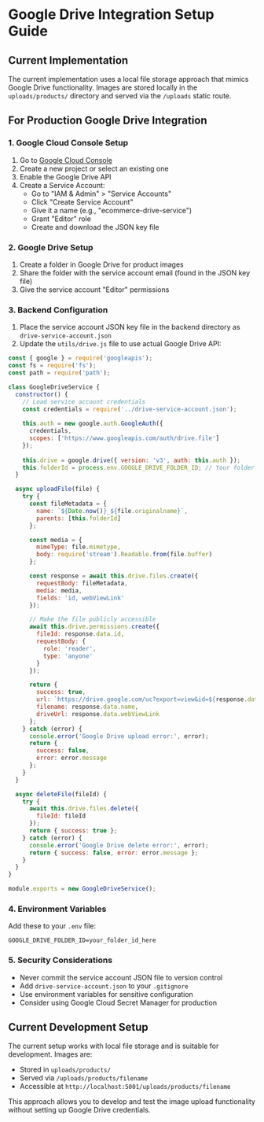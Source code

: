 # Google Drive Integration Setup Guide

## Current Implementation

The current implementation uses a local file storage approach that mimics Google Drive functionality. Images are stored locally in the `uploads/products/` directory and served via the `/uploads` static route.

## For Production Google Drive Integration

### 1. Google Cloud Console Setup

1. Go to [Google Cloud Console](https://console.cloud.google.com/)
2. Create a new project or select an existing one
3. Enable the Google Drive API
4. Create a Service Account:
   - Go to "IAM & Admin" > "Service Accounts"
   - Click "Create Service Account"
   - Give it a name (e.g., "ecommerce-drive-service")
   - Grant "Editor" role
   - Create and download the JSON key file

### 2. Google Drive Setup

1. Create a folder in Google Drive for product images
2. Share the folder with the service account email (found in the JSON key file)
3. Give the service account "Editor" permissions

### 3. Backend Configuration

1. Place the service account JSON key file in the backend directory as `drive-service-account.json`
2. Update the `utils/drive.js` file to use actual Google Drive API:

```javascript
const { google } = require('googleapis');
const fs = require('fs');
const path = require('path');

class GoogleDriveService {
  constructor() {
    // Load service account credentials
    const credentials = require('../drive-service-account.json');
    
    this.auth = new google.auth.GoogleAuth({
      credentials,
      scopes: ['https://www.googleapis.com/auth/drive.file']
    });
    
    this.drive = google.drive({ version: 'v3', auth: this.auth });
    this.folderId = process.env.GOOGLE_DRIVE_FOLDER_ID; // Your folder ID
  }

  async uploadFile(file) {
    try {
      const fileMetadata = {
        name: `${Date.now()}_${file.originalname}`,
        parents: [this.folderId]
      };

      const media = {
        mimeType: file.mimetype,
        body: require('stream').Readable.from(file.buffer)
      };

      const response = await this.drive.files.create({
        requestBody: fileMetadata,
        media: media,
        fields: 'id, webViewLink'
      });

      // Make the file publicly accessible
      await this.drive.permissions.create({
        fileId: response.data.id,
        requestBody: {
          role: 'reader',
          type: 'anyone'
        }
      });

      return {
        success: true,
        url: `https://drive.google.com/uc?export=view&id=${response.data.id}`,
        filename: response.data.name,
        driveUrl: response.data.webViewLink
      };
    } catch (error) {
      console.error('Google Drive upload error:', error);
      return {
        success: false,
        error: error.message
      };
    }
  }

  async deleteFile(fileId) {
    try {
      await this.drive.files.delete({
        fileId: fileId
      });
      return { success: true };
    } catch (error) {
      console.error('Google Drive delete error:', error);
      return { success: false, error: error.message };
    }
  }
}

module.exports = new GoogleDriveService();
```

### 4. Environment Variables

Add these to your `.env` file:

```
GOOGLE_DRIVE_FOLDER_ID=your_folder_id_here
```

### 5. Security Considerations

- Never commit the service account JSON file to version control
- Add `drive-service-account.json` to your `.gitignore`
- Use environment variables for sensitive configuration
- Consider using Google Cloud Secret Manager for production

## Current Development Setup

The current setup works with local file storage and is suitable for development. Images are:
- Stored in `uploads/products/`
- Served via `/uploads/products/filename`
- Accessible at `http://localhost:5001/uploads/products/filename`

This approach allows you to develop and test the image upload functionality without setting up Google Drive credentials. 